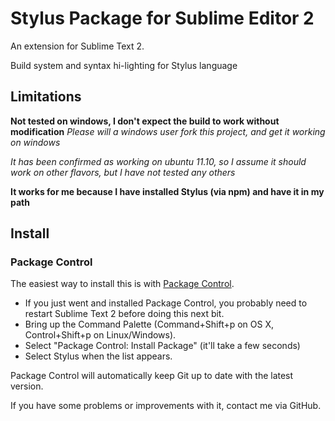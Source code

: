 # Stylus Package for Sublime Editor 2

An extension for Sublime Text 2.

Build system and syntax hi-lighting for Stylus language

## Limitations

**Not tested on windows, I don't expect the build to work without modification**
*Please will a windows user fork this project, and get it working on windows*

*It has been confirmed as working on ubuntu 11.10, so I assume it should work on other flavors, but I have not tested any others*

**It works for me because I have installed Stylus (via npm) and have it in my path**

## Install

### Package Control

The easiest way to install this is with [Package Control](http://wbond.net/sublime\_packages/package\_control).

 * If you just went and installed Package Control, you probably need to restart Sublime Text 2 before doing this next bit.
 * Bring up the Command Palette (Command+Shift+p on OS X, Control+Shift+p on Linux/Windows).
 * Select "Package Control: Install Package" (it'll take a few seconds)
 * Select Stylus when the list appears.

Package Control will automatically keep Git up to date with the latest version.

If you have some problems or improvements with it, contact me via GitHub.